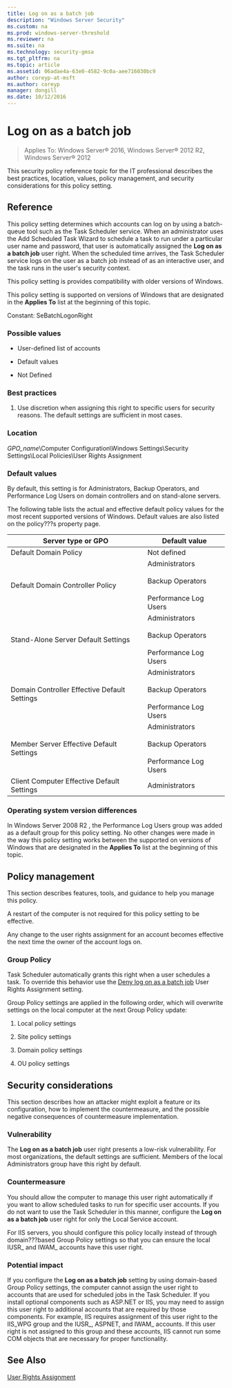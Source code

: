 ```yaml
---
title: Log on as a batch job
description: "Windows Server Security"
ms.custom: na
ms.prod: windows-server-threshold
ms.reviewer: na
ms.suite: na
ms.technology: security-gmsa
ms.tgt_pltfrm: na
ms.topic: article
ms.assetid: 06adae4a-63e0-4582-9c0a-aee716030bc9
author: coreyp-at-msft
ms.author: coreyp
manager: dongill
ms.date: 10/12/2016
---
```

# Log on as a batch job

>Applies To: Windows Server&reg; 2016, Windows Server&reg; 2012 R2, Windows Server&reg; 2012

This security policy reference topic for the IT professional describes the best practices, location, values, policy management, and security considerations for this policy setting.

## Reference
This policy setting determines which accounts can log on by using a batch-queue tool such as the Task Scheduler service. When an administrator uses the Add Scheduled Task Wizard to schedule a task to run under a particular user name and password, that user is automatically assigned the **Log on as a batch job** user right. When the scheduled time arrives, the Task Scheduler service logs on the user as a batch job instead of as an interactive user, and the task runs in the user's security context.

This policy setting is provides compatibility with older versions of Windows.

This policy setting is supported on versions of Windows that are designated in the **Applies To** list at the beginning of this topic.

Constant: SeBatchLogonRight

### Possible values

-   User-defined list of accounts

-   Default values

-   Not Defined

### Best practices

1.  Use discretion when assigning this right to specific users for security reasons. The default settings are sufficient in most cases.

### Location
*GPO_name*\Computer Configuration\Windows Settings\Security Settings\Local Policies\User Rights Assignment

### Default values
By default, this setting is for Administrators, Backup Operators, and Performance Log Users on domain controllers and on stand-alone servers.

The following table lists the actual and effective default policy values for the most recent supported versions of Windows. Default values are also listed on the policy???s property page.

|Server type or GPO|Default value|
|-----------|---------|
|Default Domain Policy|Not defined|
|Default Domain Controller Policy|Administrators<br /><br />Backup Operators<br /><br />Performance Log Users|
|Stand-Alone Server Default Settings|Administrators<br /><br />Backup Operators<br /><br />Performance Log Users|
|Domain Controller Effective Default Settings|Administrators<br /><br />Backup Operators<br /><br />Performance Log Users|
|Member Server Effective Default Settings|Administrators<br /><br />Backup Operators<br /><br />Performance Log Users|
|Client Computer Effective Default Settings|Administrators|

### Operating system version differences
In  Windows Server 2008 R2 , the Performance Log Users group was added as a default group for this policy setting. No other changes were made in the way this policy setting works between the supported on versions of Windows that are designated in the **Applies To** list at the beginning of this topic.

## Policy management
This section describes features, tools, and guidance to help you manage this policy.

A restart of the computer is not required for this policy setting to be effective.

Any change to the user rights assignment for an account becomes effective the next time the owner of the account logs on.

### Group Policy
Task Scheduler automatically grants this right when a user schedules a task. To override this behavior use the [Deny log on as a batch job](deny-log-on-as-a-batch-job.md) User Rights Assignment setting.

Group Policy settings are applied in the following order, which will overwrite settings on the local computer at the next Group Policy update:

1.  Local policy settings

2.  Site policy settings

3.  Domain policy settings

4.  OU policy settings

## Security considerations
This section describes how an attacker might exploit a feature or its configuration, how to implement the countermeasure, and the possible negative consequences of countermeasure implementation.

### Vulnerability
The **Log on as a batch job** user right presents a low-risk vulnerability. For most organizations, the default settings are sufficient. Members of the local Administrators group have this right by default.

### Countermeasure
You should allow the computer to manage this user right automatically if you want to allow scheduled tasks to run for specific user accounts. If you do not want to use the Task Scheduler in this manner, configure the **Log on as a batch job** user right for only the Local Service account.

For IIS servers, you should configure this policy locally instead of through domain???based Group Policy settings so that you can ensure the local IUSR_*<ComputerName>* and IWAM_*<ComputerName>* accounts have this user right.

### Potential impact
If you configure the **Log on as a batch job** setting by using domain-based Group Policy settings, the computer cannot assign the user right to accounts that are used for scheduled jobs in the Task Scheduler. If you install optional components such as ASP.NET or IIS, you may need to assign this user right to additional accounts that are required by those components. For example, IIS requires assignment of this user right to the IIS_WPG group and the IUSR_*<ComputerName>*, ASPNET, and IWAM_*<ComputerName>* accounts. If this user right is not assigned to this group and these accounts, IIS cannot run some COM objects that are necessary for proper functionality.

## See Also
[User Rights Assignment](user-rights-assignment.md)


